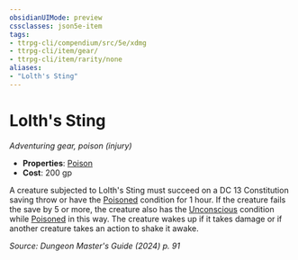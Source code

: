 ```yaml
---
obsidianUIMode: preview
cssclasses: json5e-item
tags:
- ttrpg-cli/compendium/src/5e/xdmg
- ttrpg-cli/item/gear/
- ttrpg-cli/item/rarity/none
aliases: 
- "Lolth's Sting"
---
```

# Lolth's Sting
*Adventuring gear, poison (injury)*  


- **Properties**: [Poison](Mechanics/rules/item-properties.md#Poison)
- **Cost**: 200 gp

A creature subjected to Lolth's Sting must succeed on a DC 13 Constitution saving throw or have the [Poisoned](Mechanics/rules/conditions.md#Poisoned) condition for 1 hour. If the creature fails the save by 5 or more, the creature also has the [Unconscious](Mechanics/rules/conditions.md#Unconscious) condition while [Poisoned](Mechanics/rules/conditions.md#Poisoned) in this way. The creature wakes up if it takes damage or if another creature takes an action to shake it awake.

*Source: Dungeon Master's Guide (2024) p. 91*